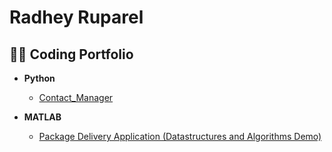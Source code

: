 <h1>Radhey Ruparel</h1>

<h2>👨‍💻 Coding Portfolio</h2>

- <b>Python</b>
  - [Contact_Manager](https://github.com/radheyruparel/Contact_Manager)

- <b>MATLAB</b>
  - [Package Delivery Application (Datastructures and Algorithms Demo)](https://github.com/joshmadakor1/Package-Delivery-Pathfinding-Algorithm)
